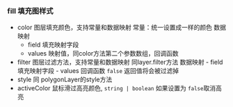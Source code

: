 ### fill  填充图样式
  - color 图层填充颜色，支持常量和数据映射
      常量：统一设置成一样的颜色
      数据映射
      - field 填充映射字段
      - values  映射值，同color方法第二个参数数组，回调函数
  - filter 图层过滤方法，支持常量和数据映射 同layer.filter方法
      数据映射
          - field 填充映射字段
          - values  回调函数 `false` 返回值将会被过滤掉
  - style 同 polygonLayer的style方法
  - activeColor 鼠标滑过高亮颜色,  `string | boolean` 如果设置为 `false`取消高亮
